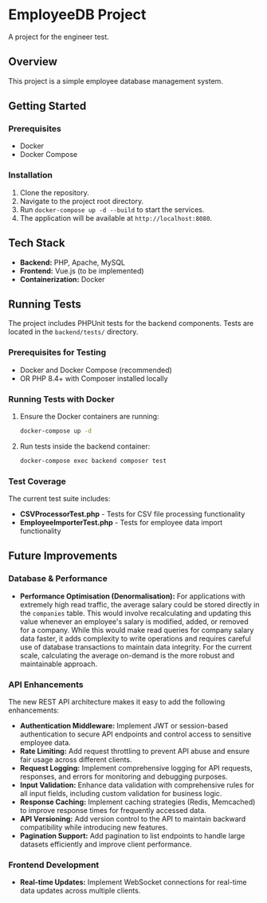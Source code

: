 # EmployeeDB Project

A project for the engineer test.

## Overview

This project is a simple employee database management system.

## Getting Started

### Prerequisites

*   Docker
*   Docker Compose

### Installation

1.  Clone the repository.
2.  Navigate to the project root directory.
3.  Run `docker-compose up -d --build` to start the services.
4.  The application will be available at `http://localhost:8080`.

## Tech Stack

*   **Backend:** PHP, Apache, MySQL
*   **Frontend:** Vue.js (to be implemented)
*   **Containerization:** Docker

## Running Tests

The project includes PHPUnit tests for the backend components. Tests are located in the `backend/tests/` directory.

### Prerequisites for Testing

*   Docker and Docker Compose (recommended)
*   OR PHP 8.4+ with Composer installed locally

### Running Tests with Docker

1.  Ensure the Docker containers are running:
    ```bash
    docker-compose up -d
    ```

2.  Run tests inside the backend container:
    ```bash
    docker-compose exec backend composer test
    ```

### Test Coverage

The current test suite includes:
*   **CSVProcessorTest.php** - Tests for CSV file processing functionality
*   **EmployeeImporterTest.php** - Tests for employee data import functionality

## Future Improvements

### Database & Performance
*   **Performance Optimisation (Denormalisation):** For applications with extremely high read traffic, the average salary could be stored directly in the `companies` table. This would involve recalculating and updating this value whenever an employee's salary is modified, added, or removed for a company. While this would make read queries for company salary data faster, it adds complexity to write operations and requires careful use of database transactions to maintain data integrity. For the current scale, calculating the average on-demand is the more robust and maintainable approach.

### API Enhancements

The new REST API architecture makes it easy to add the following enhancements:

*   **Authentication Middleware:** Implement JWT or session-based authentication to secure API endpoints and control access to sensitive employee data.
*   **Rate Limiting:** Add request throttling to prevent API abuse and ensure fair usage across different clients.
*   **Request Logging:** Implement comprehensive logging for API requests, responses, and errors for monitoring and debugging purposes.
*   **Input Validation:** Enhance data validation with comprehensive rules for all input fields, including custom validation for business logic.
*   **Response Caching:** Implement caching strategies (Redis, Memcached) to improve response times for frequently accessed data.
*   **API Versioning:** Add version control to the API to maintain backward compatibility while introducing new features.
*   **Pagination Support:** Add pagination to list endpoints to handle large datasets efficiently and improve client performance.

### Frontend Development
*   **Real-time Updates:** Implement WebSocket connections for real-time data updates across multiple clients.